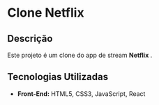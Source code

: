 # Clone Netflix

## Descrição

Este projeto é um clone do app de stream **Netflix** . 

## Tecnologias Utilizadas

- **Front-End:** HTML5, CSS3, JavaScript, React
